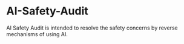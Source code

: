 # AI-Safety-Audit
AI Safety Audit is intended to resolve the safety concerns by reverse mechanisms of using AI.
